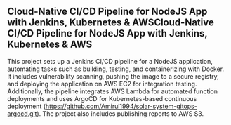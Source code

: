 ## Cloud-Native CI/CD Pipeline for NodeJS App with Jenkins, Kubernetes & AWSCloud-Native CI/CD Pipeline for NodeJS App with Jenkins, Kubernetes & AWS

This project sets up a Jenkins CI/CD pipeline for a NodeJS application, automating tasks such as building, testing, and containerizing with Docker. It includes vulnerability scanning, pushing the image to a secure registry, and deploying the application on AWS EC2 for integration testing. Additionally, the pipeline integrates AWS Lambda for automated function deployments and uses ArgoCD for Kubernetes-based continuous deployment (https://github.com/Amirul1994/solar-system-gitops-argocd.git). The project also includes publishing reports to AWS S3.